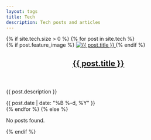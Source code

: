 ```yaml
---
layout: tags
title: Tech
description: Tech posts and articles
---
```


<div class="post-feed">
  {% if site.tech.size > 0 %}
    {% for post in site.tech %}
    <article class="post">
      <div class="post-inside">
        {% if post.feature_image %}
        <a class="post-thumbnail" href="{{ post.url | relative_url }}">
          <img src="{{ post.feature_image | relative_url }}" alt="{{ post.title }}">
        </a>
        {% endif %}
        <header class="post-header">
          <h2 class="post-title"><a href="{{ post.url | relative_url }}" rel="bookmark">{{ post.title }}</a></h2>
        </header>
        <div class="post-content">
          <p>{{ post.description }}</p>
        </div>
        <footer class="post-meta">
          <time class="published" datetime="{{ post.date | date: '%Y-%m-%d' }}">{{ post.date | date: "%B %-d, %Y" }}</time>
        </footer>
      </div>
    </article>
    {% endfor %}
  {% else %}
    <p>No posts found.</p>
  {% endif %}
</div>
